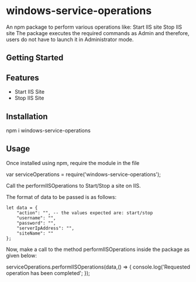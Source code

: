 # windows-service-operations
An npm package to perform various operations like:
Start IIS site
Stop IIS site
The package executes the required commands as Admin and therefore, users do not have to launch it in Administrator mode.

## Getting Started

## Features

*   Start IIS Site
*   Stop IIS Site


## Installation

npm i windows-service-operations

## Usage

Once installed using npm, require the module in the file

var serviceOperations = require('windows-service-operations');

Call the performIISOperations to Start/Stop a site on IIS.

The format of data to be passed is as follows:

    let data = {
        "action": "", -- the values expected are: start/stop
        "username": "",
        "password": "",
        "serverIpAddress": "",
        "siteName": ""
    };

Now, make a call to the method performIISOperations inside the package as given below:

serviceOperations.performIISOperations(data,() => {
	console.log('Requested operation has been completed';
});

